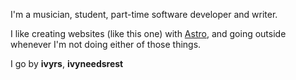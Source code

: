 I'm a musician, student, part-time software developer and writer.

I like creating websites (like this one) with [Astro](https://astro.build), and going outside whenever I'm not doing either of those things.

I go by **ivyrs**, **ivyneedsrest**
